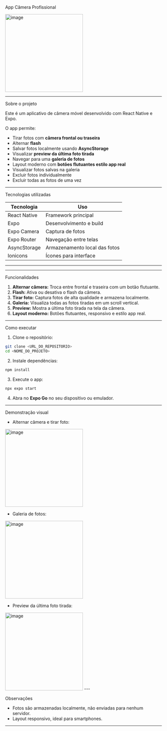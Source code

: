 App Câmera Profissional

<img width="250" alt="image" src="https://github.com/user-attachments/assets/d83690e0-c3fe-430b-b9b2-cc2f1928a46f" />


---

Sobre o projeto

Este é um aplicativo de câmera móvel desenvolvido com React Native e Expo.

O app permite:

* Tirar fotos com **câmera frontal ou traseira**
* Alternar **flash**
* Salvar fotos localmente usando **AsyncStorage**
* Visualizar **preview da última foto tirada**
* Navegar para uma **galeria de fotos**
* Layout moderno com **botões flutuantes estilo app real**
* Visualizar fotos salvas na galeria  
* Excluir fotos individualmente
* Excluir todas as fotos de uma vez

---

Tecnologias utilizadas

| Tecnologia   | Uso                           |
| ------------ | ----------------------------- |
| React Native | Framework principal           |
| Expo         | Desenvolvimento e build       |
| Expo Camera  | Captura de fotos              |
| Expo Router  | Navegação entre telas         |
| AsyncStorage | Armazenamento local das fotos |
| Ionicons     | Ícones para interface         |

---



---
Funcionalidades

1. **Alternar câmera:** Troca entre frontal e traseira com um botão flutuante.
2. **Flash:** Ativa ou desativa o flash da câmera.
3. **Tirar foto:** Captura fotos de alta qualidade e armazena localmente.
4. **Galeria:** Visualiza todas as fotos tiradas em um scroll vertical.
5. **Preview:** Mostra a última foto tirada na tela da câmera.
6. **Layout moderno:** Botões flutuantes, responsivo e estilo app real.

---

Como executar

1. Clone o repositório:

```bash
git clone <URL_DO_REPOSITORIO>
cd <NOME_DO_PROJETO>
```

2. Instale dependências:

```bash
npm install

```

3. Execute o app:

```bash
npx expo start
```

4. Abra no **Expo Go** no seu dispositivo ou emulador.

---

Demonstração visual



* Alternar câmera e tirar foto:

<img width="250" alt="image" src="https://github.com/user-attachments/assets/98f59069-be6f-4175-90a6-b89d336fb439" />

* Galeria de fotos:

<img width="250" alt="image" src="https://github.com/user-attachments/assets/006ea6d9-afd4-41af-abd8-a70e93148af8" />

* Preview da última foto tirada:

<img width="250" alt="image" src="https://github.com/user-attachments/assets/b031e003-132f-42b2-8b85-dd436e350444" />
---

Observações

* Fotos são armazenadas localmente, não enviadas para nenhum servidor.
* Layout responsivo, ideal para smartphones.


---




